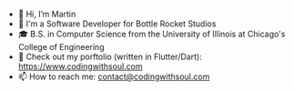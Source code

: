 - 👋 Hi, I’m Martin
- 💼 I'm a Software Developer for Bottle Rocket Studios 
- 🎓 B.S. in Computer Science from the University of Illinois at Chicago's College of Engineering
- 🌱 Check out my porftolio (written in Flutter/Dart): https://www.codingwithsoul.com
- 📫 How to reach me: 
    contact@codingwithsoul.com
